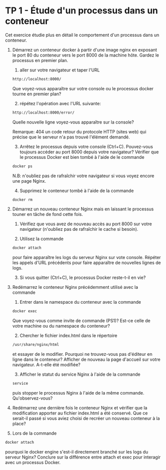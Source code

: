 # TP 1 - Étude d'un processus dans un conteneur

Cet exercice étudie plus en détail le comportement d'un processus dans un conteneur.

1. Démarrez un conteneur docker à partir d'une image nginx en exposant le port 80 du conteneur vers le port 8000 de la machine hôte. Gardez le processus en premier plan.
    1. aller sur votre navigateur et taper l'URL 
    ```html
    http://localhost:8000/
    ```
    Que voyez-vous apparaître sur votre console ou le processus docker tourne en premier plan?

    2. répétez l'opération avec l'URL suivante:
    ```html
    http://localhost:8000/error/
    ```    
    Quelle nouvelle ligne voyez-vous apparaître sur la console?

    Remarque: 404 un code retour du protocole HTTP (sites web) qui précise que le serveur n'a pas trouvé l'élément demandé.

    3. Arrêtez le processus depuis votre console (Ctrl+C). Pouvez-vous toujours accéder au port 8000 depuis votre navigateur? Vérifier que le processus Docker est bien tombé à l'aide de le commande 
    ```bash
    docker ps
    ```
    N.B: n'oubliez pas de rafraîchir votre navigateur si vous voyez encore une page Nginx.

    4. Supprimez le conteneur tombé à l'aide de la commande
    ```bash
    docker rm
    ```

2. Démarrez un nouveau conteneur Nginx mais en laissant le processus touner en tâche de fond cette fois.
    1. Vérifiez que vous avez de nouveau accès au port 8000 sur votre navigateur (n'oubliez pas de rafraîchir le cache si besoin).
    
    2. Utilisez la commande
    ```bash
    docker attach
    ```
    pour faire apparaître les logs du serveur Nginx sur vote console. Répéter les appels d'URL précédents pour faire apparaître de nouvelles lignes de logs.

    3. Si vous quitter (Ctrl+C), le processus Docker reste-t-il en vie?

3. Redémarrez le conteneur Nginx précédemment utilisé avec la commande
    1. Entrer dans le namespace du conteneur avec la commande
    ```bash
    docker exec
    ```
    Que voyez-vous comme invite de commande (PS1)? Est-ce celle de votre machine ou du namespace du conteneur? 

    2. Chercher le fichier index.html dans le répertoire
    ```bash
    /usr/share/nginx/html
    ```
    et essayer de le modifier. Pourquoi ne trouvez-vous pas d'éditeur en ligne dans le conteneur? Afficher de nouveau la page d'accueil sur votre navigateur. A-t-elle été modifiée?

    3. Afficher le statut du service Nginx à l'aide de la commande
    ```bash
    service
    ```
    puis stopper le processus Nginx à l'aide de la même commande. Qu'observez-vous?

4. Redémarrez une dernière fois le conteneur Nginx et vérifier que la modification apporter au fichier index.html a été conservé. Que ce serait-il passé si vous aviez choisi de recréer un nouveau conteneur à la place?

5. Lors de la commande
```bash
docker attach
```
pourquoi le docker engine s'est-il directement branché sur les logs du serveur Nginx? Conclure sur la différence entre attach et exec pour interagir avec un processus Docker.